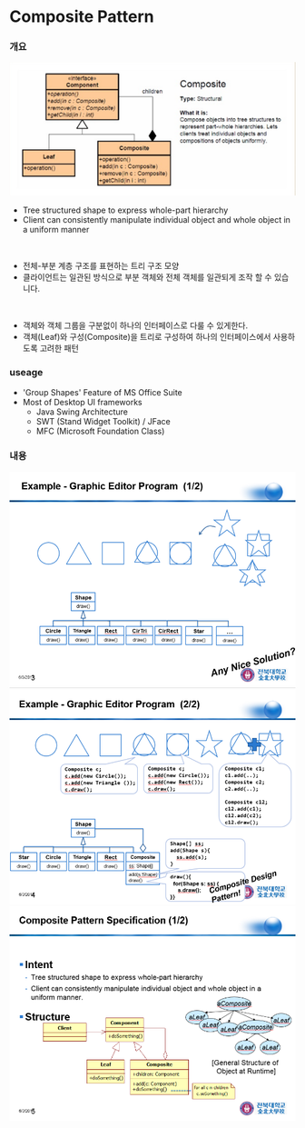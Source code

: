 # Composite Pattern

### 개요

![1](/assets/composite/main.PNG)

- Tree structured shape to express whole-part hierarchy
- Client can consistently manipulate individual object and whole object in a uniform manner
<br/>

- 전체-부분 계층 구조를 표현하는 트리 구조 모양
- 클라이언트는 일관된 방식으로 부분 객체와 전체 객체를 일관되게 조작 할 수 있습니다.
<br/>

- 객체와 객체 그룹을 구분없이 하나의 인터페이스로 다룰 수 있게한다.
- 객체(Leaf)와 구성(Composite)을 트리로 구성하여 하나의 인터페이스에서 사용하도록 고려한 패턴

### useage
- 'Group Shapes' Feature of MS Office Suite
- Most of Desktop UI frameworks
  - Java Swing Architecture
  - SWT (Stand Widget Toolkit) / JFace
  - MFC (Microsoft Foundation Class)


### 내용

![1](/assets/composite/1.PNG)
![2](/assets/composite/2.PNG)
![3](/assets/composite/3.PNG)
